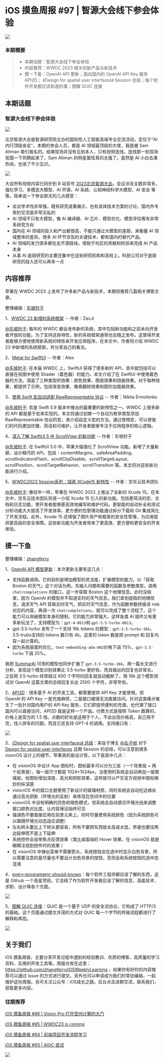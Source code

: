 # iOS 摸鱼周报 #97 | 智源大会线下参会体验

![](https://cdn.zhangferry.com/Images/moyu_weekly_cover.jpeg)

### 本期概要

> * 本期话题：智源大会线下参会体验
> * 内容推荐：WWDC 2023 相关的新产品与新技术
> * 摸一下鱼：OpenAI API 更新；面向国内的 OpenAI API Key 服务 API2D； 《Design for spatial user interfaces》 Session 总结；每个软件开发都应该知道的事；图解 QUIC 连接

## 本期话题

### 智源大会线下参会体验

![](https://cdn.zhangferry.com/Images/202306160815108.png)

北京智源大会是智源研究院主办的国际性人工智能高端专业交流活动，定位于"AI内行顶级省会"。本期的参会人员，都是 AI 领域最顶级的大佬，我是被 Sam Altman 吸引报名的。结果现场并没有见到本人，只有视频连线。连线那一刻现场氛围一下热腾起来了，Sam Altman 的明星属性真的太强了。虽然是 AI 小白去凑热闹，也涨了不少见识。

![](https://cdn.zhangferry.com/Images/202306160810986.png)

大会所有视频内容已同步到 B 站官号 [2023北京智源大会](https://www.bilibili.com/video/BV1PN411C7JX "2023北京智源大会")。会议涉及主题非常多，强化学习、多模态大模型、AI 开源、AI 系统、认知神经科学大模型、AI 安全 等等。简单说一下参会那天的几点感受：

* 会议学术性非常强，既有研究成果展示，也有具体技术方案的讨论，国内外专家的交流是非常无私的
* AI 领域不只有大模型，像 AI 编译器、AI 芯片、模型优化、模型评估等有非常多研究方向
* 国内在 AI 领域的投入和产出都很高，不能只通过大模型的差距，来衡量 AI 领域整体的差异。很多 AI 环节涉及的关键技术，都有国内的替代产品。
* AI 领域的发力很多都在走开源路线，借助于社区的贡献和检验来完成 AI 产品本身
* 从事 AI 底层研究的主要还集中在这些研究机构和高校上，科技公司对于底层研究的投入还可以再多一点

## 内容推荐

苹果在 WWDC 2023 上发布了许多新产品与新技术，本期将推荐几篇相关博客文章。

整理编辑：[东坡肘子](https://www.fatbobman.com/)

1、[WWDC 23 新增的系统框架](https://juejin.cn/post/7243352406132981797 "WWDC 23 新增的系统框架") -- 作者：ZacJi

[@东坡肘子](https://www.fatbobman.com/): 每年的 WWDC 都会发布新的系统，其中包括新功能和之前未向开发者开放的功能。为了支持这些特性，新的系统框架通常也会随之发布。这使得开发者能够方便地使用新系统的特性来开发应用程序。在本文中，作者将介绍 WWDC 23 中新增的系统框架，并分享自己的看法。

2、[Metal for SwiftUI](https://alexanderlogan.co.uk/blog/wwdc23/09-metal "Metal for SwiftUI") -- 作者：Alex

[@东坡肘子](https://www.fatbobman.com/): 在本届 WWDC 上，SwiftUI 获得了很多新的 API，其中就包括可以直接在视图中使用 Shader（着色器）的能力。本文介绍了在 SwiftUI 中使用着色器的方法，涵盖了三种类型的效果：颜色效果、图层效果和扭曲效果。对于每种效果，都提供了示例，包括渐变效果、像素翻转效果和圆形加载器效果。

3、[使用 Swift 宏自动适配 RawRepresentable 协议](https://otbivnoe.ru/2023/06/13/Automating-RawRepresentable-Conformance-with-Swift-Macros.html "使用 Swift 宏自动适配 RawRepresentable 协议") -- 作者：Nikita Ermolenko

[@东坡肘子](https://www.fatbobman.com/): 宏是 Swift 5.9 版本中推出的最重要的新特性之一。WWDC 上很多新的 API 都是基于宏来实现的。本文将通过创建一个自动为枚举类型添加 RawRepresentable 协议的宏，来介绍自定义宏的方法。通过使用宏，可以使我们的代码更加优雅、简洁和可维护，让开发者能够专注于应用程序的核心逻辑。

4、[深入了解 SwiftUI 5 中 ScrollView 的新功能](https://www.fatbobman.com/posts/new-features-of-ScrollView-in-SwiftUI5/ "深入了解 SwiftUI 5 中 ScrollView 的新功能") -- 作者：东坡肘子

[@东坡肘子](https://www.fatbobman.com/): 在 SwiftUI 5.0 中，苹果大幅强化了 ScrollView 功能。新增了大量新颖、设计精巧的 API。包括：contentMargins、safeAreaPadding、scrollIndicatorsFlash、scrollClipDisable、scrollTargetLayout、scrollPosition、scrollTargetBehavior、scrollTransition 等。本文将对这些新功能进行介绍。

5、[WWDC2023 Session系列：探索 XCode15 新特性](https://juejin.cn/post/7244561312709558330 "WWDC2023 Session系列：探索 XCode15 新特性") -- 作者：京东云技术团队

[@东坡肘子](https://www.fatbobman.com/): 像往年一样，苹果在 WWDC 2023 上推出了全新的 Xcode 15。在本文中，京东云技术团队将逐一介绍 Xcode 15 引入的新功能。包括更简洁的宏、文档和日志功能，使开发者能够更高效地编写和维护代码。更智能的自动补全和测试分析功能大大提高了开发效率。更方便的包管理功能通过拆分下载和 Git 集成简化了开发流程。此外，Xcode 15 还增强了图片资产和框架的安全性管理，为应用提供更高级的安全保障。这些新功能为开发者带来了更高效、更方便和更安全的开发体验。

## 摸一下鱼

整理编辑：[zhangferry](https://zhangferry.com)

1、[OpenAI API 模型更新](https://openai.com/blog/function-calling-and-other-api-updates)：本次更新主要有这几点：

* 支持函数调用。它的目的是增加模型的灵活度，扩展模型的能力。以「获取 Boston 的天气」这个对话为例，先输入问题和需要的函数及参数类型，调用 `chat/completions` 的接口，这一步获取 Boston 这个地理信息。此时没结束，因为 OpenAI 的模型并不知道实时的天气信息。我们拿到提取的地理信息，请求天气 API 获取实时天气，把实时天气信息，作为函数参数拼接进 role 对应的内容，再调一次 `chat/completions`，就可以完成了整个流程了。这个能力可以突破模型本身的限制，它的能力非常强大，这样各类 AI 插件又有更多新玩法了。支持模型为：`gpt-4-0613`和 `gpt-3.5-turbo-0613`。
* gpt-3.5-turbo 发布了一个支持 16k tokens 的模型：`gpt-3.5-turbo-16k`，3.5-trubo支持的 tokens 数只有 4k。这里的 token 数是把 prompt 和 回复内容一起计算的。
* 因为系统层面的优化，`text-embedding-ada-002`价格下调 75%，`gpt-3.5-turbo` 下调 25%。

我把 [SummarAI](https://github.com/zhangferry/SummarAI "SummarAI") 可用的模型也同步扩展了 `gpt-3.5-turbo-16k`，用一篇长文进行分析，发现这个模型识别效果比 3.5-turbo 更好些，而且输出的回复也非常长。之前用 3.5-turbo 经常超过 600 个字符的回复就自动截断了。用 16k 这个模型测试对 OpenAI 这篇文章的总结回复长达 2500 个字符，非常夸张。

2、[API2D](https://api2d.com/r/187046 "API2D")：很多基于 AI 的开发工具，都需要提供 API Key 才能使用。但 OpenAI 的 API Key 一是充值麻烦，二是接口被墙无法直接访问。针对这类痛点催生了一批针对国内用户的 API Key 服务，它们即提供便利的充值，也代理了接口国内可以直接访问，API2D 就是这样一个产品。付费方式是按照 Token 数算的，价格上是官方的 1.5 倍。点数的好处是适用于个人，不会出现价格高，自己用不完，找人拼车的问题。而且它还支持 GPT-4 的调用。支持接口有：

![](https://cdn.zhangferry.com/Images/202306160021450.png)

3、[《Design for spatial user interfaces》 总结](https://twitter.com/zuozizhen/status/1669313088674496514 "《Design for spatial user interfaces》 总结")：来自于博主 [@左子帧](https://twitter.com/zuozizhen) 对于 [Design for spatial user interfaces](https://developer.apple.com/videos/play/wwdc2023/10076/ "Design for spatial user interfaces") 这期 Session 的总结，可以注意到很多 visonOS 设计上的细节，苹果真的是设计怪，以下是其中几点：

* 在 visionOS 中设计 App 图标时，图标最多可以分为三层（一个背景层 + 两个前景层），每一层尺寸都是 1024*1024px，当使用时系统会自动再加一层玻璃层，给图标增加深度、高光和阴影效果，这样就可以产生官方视频中图标微妙的纵深感
* visionOS 中的窗口主题使用了新设计的玻璃材质，同时系统会自动在边缘处通过高光阴影（环境光的反射）来体现在空间中的位置
* visionOS 中没有明确的亮色和暗色模式，但系统会自动感应环境光线来调整窗口颜色对比度，让内容保证始终可见
* 强调色不要直接应用在前景元素上，同时尽量使用系统颜色（因为系统颜色可以跟随环境光动态适应调整）
* 左右转头要比上下转头更容易，所有不要把东西放太高或太低，界面也要往两边延伸而不是上下延伸
* 系统控件会自带焦点反馈效果（类比桌面端的 Hover 效果，在 visionOS 就是眼睛注视到控件时的效果 ）
* 在 visionOS 中弹出菜单不需要箭头，系统按钮会在选中时显示白色背景，所以需要注意的是尽量也不要设计白色背景的按钮，否则会和系统按钮的选中态混淆

4、[every-programemr-should-known](https://github.com/mtdvio/every-programmer-should-know "https://github.com/mtdvio/every-programmer-should-know")：每个软件工程师都应该了解的东西，这是 Github 一个高星项目。它总结了作为软件开发者应该了解的信息，涵盖技术、求职、设计等各个方面。

![](https://cdn.zhangferry.com/Images/202306160931680.png)

5、[图解 QUIC 连接](https://cangsdarm.github.io/illustrate/quic "图解 QUIC 连接")：QUIC 是一个基于 UDP 的安全流协议，它构成了 HTTP/3 的基础。这个页面通过图文并茂的方式对 QUIC 每一个字节的传输流程都进行了解释和再现。

![](https://cdn.zhangferry.com/Images/202306160935911.png)

## 关于我们

iOS 摸鱼周报，主要分享开发过程中遇到的经验教训、优质的博客、高质量的学习资料、实用的开发工具等。周报仓库在这里：https://github.com/zhangferry/iOSWeeklyLearning ，如果你有好的的内容推荐可以通过 issue 的方式进行提交。另外也可以申请成为我们的常驻编辑，一起维护这份周报。另可关注公众号：iOS成长之路，后台点击进群交流，联系我们，获取更多内容。

### 往期推荐

[iOS 摸鱼周报 #96 | Vision Pro 打开空间计算的大门](https://mp.weixin.qq.com/s/BM3SucfO9yhQChIPbnuwrA)

[iOS 摸鱼周报 #95 | WWDC23 is coming](https://mp.weixin.qq.com/s/hi8Dy2H_iBFWeO0V_tQ5xw)

[iOS 摸鱼周报 #94 | 前端项目开发流程学习](https://mp.weixin.qq.com/s/f2Z1VRpk4Ehh3KxuY_NrvA)

[iOS 摸鱼周报 #93 | AIGC 尝试](https://mp.weixin.qq.com/s/ios0QYKmnYtJ8URvZLJ1TA)

![](https://cdn.zhangferry.com/Images/WechatIMG384.jpeg)
